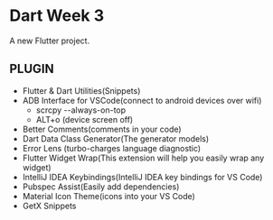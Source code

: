 # Dart Week 3

A new Flutter project.

## PLUGIN

- Flutter & Dart Utilities(Snippets)
- ADB Interface for VSCode(connect to android devices over wifi)
  - scrcpy  --always-on-top
  - ALT+o (device screen off)
- Better Comments(comments in your code)
- Dart Data Class Generator(The generator models) 
- Error Lens (turbo-charges language diagnostic)
- Flutter Widget Wrap(This extension will help you easily wrap any widget)
- IntelliJ IDEA Keybindings(IntelliJ IDEA key bindings for VS Code)
- Pubspec Assist(Easily add dependencies)
- Material Icon Theme(icons into your VS Code)
- GetX Snippets


